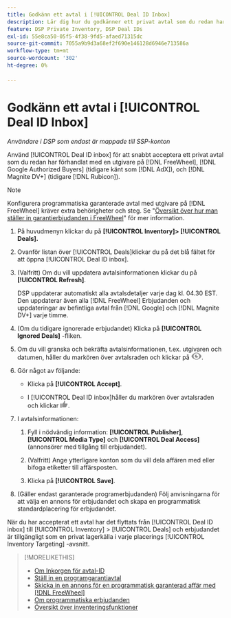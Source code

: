 ```yaml
---
title: Godkänn ett avtal i [!UICONTROL Deal ID Inbox]
description: Lär dig hur du godkänner ett privat avtal som du redan har förhandlat med en utgivare på [!DNL FreeWheel], [!DNL Google Authorized Buyers] (tidigare känt som [!DNL AdX]), and [!DNL Magnite DV+] (tidigare [!DNL Rubicon]) med Inkorgen för erbjudande-ID.
feature: DSP Private Inventory, DSP Deal IDs
exl-id: 55e8ca50-05f5-4f38-9fd5-afaed71315dc
source-git-commit: 7055a9b9d3a68ef2f690e146128d6946e713586a
workflow-type: tm+mt
source-wordcount: '302'
ht-degree: 0%

---
```


# Godkänn ett avtal i [!UICONTROL Deal ID Inbox]

*Användare i DSP som endast är mappade till SSP-konton*

Använd [!UICONTROL Deal ID inbox] för att snabbt acceptera ett privat avtal som du redan har förhandlat med en utgivare på [!DNL FreeWheel], [!DNL Google Authorized Buyers] (tidigare känt som [!DNL AdX]), och [!DNL Magnite DV+] (tidigare [!DNL Rubicon]).

>[!NOTE]
>
>Konfigurera programmatiska garanterade avtal med utgivare på [!DNL FreeWheel] kräver extra behörigheter och steg. Se &quot;[Översikt över hur man ställer in garantierbjudanden i FreeWheel](freewheel-overview.md)&quot; för mer information.

1. På huvudmenyn klickar du på **[!UICONTROL Inventory]> [!UICONTROL Deals].**

1. Ovanför listan över [!UICONTROL Deals]klickar du på det blå fältet för att öppna [!UICONTROL Deal ID inbox].

1. (Valfritt) Om du vill uppdatera avtalsinformationen klickar du på **[!UICONTROL Refresh]**.

   DSP uppdaterar automatiskt alla avtalsdetaljer varje dag kl. 04.30 EST. Den uppdaterar även alla [!DNL FreeWheel] Erbjudanden och uppdateringar av befintliga avtal från [!DNL Google] och [!DNL Magnite DV+] varje timme.

1. (Om du tidigare ignorerade erbjudandet) Klicka på **[!UICONTROL Ignored Deals]** -fliken.

1. Om du vill granska och bekräfta avtalsinformationen, t.ex. utgivaren och datumen, håller du markören över avtalsraden och klickar på ![Granska](/help/dsp/assets/review.png).

1. Gör något av följande:

   * Klicka på **[!UICONTROL Accept]**.

   * I [!UICONTROL Deal ID inbox]håller du markören över avtalsraden och klickar ![Acceptera](/help/dsp/assets/accept.png).

1. I avtalsinformationen:
   1. Fyll i nödvändig information: **[!UICONTROL Publisher]**, **[!UICONTROL Media Type]** och **[!UICONTROL Deal Access]** (annonsörer med tillgång till erbjudandet).
   1. (Valfritt) Ange ytterligare konton som du vill dela affären med eller bifoga etiketter till affärsposten.

   1. Klicka på **[!UICONTROL Save]**.

1. (Gäller endast garanterade programerbjudanden) Följ anvisningarna för att välja en annons för erbjudandet och skapa en programmatisk standardplacering för erbjudandet.

När du har accepterat ett avtal har det flyttats från [!UICONTROL Deal ID inbox] till [!UICONTROL Inventory] > [!UICONTROL Deals] och erbjudandet är tillgängligt som en privat lagerkälla i varje placerings [!UICONTROL Inventory Targeting] -avsnitt.

>[!MORELIKETHIS]
>
>* [Om Inkorgen för avtal-ID](deal-id-inbox-about.md)
>* [Ställ in en programgarantiavtal](programmatic-guaranteed-set-up.md)
>* [Skicka in en annons för en programmatisk garanterad affär med [!DNL FreeWheel]](freewheel-submit.md)
>* [Om programmatiska erbjudanden](programmatic-guaranteed-about.md)
>* [Översikt över inventeringsfunktioner](inventory-overview.md)

